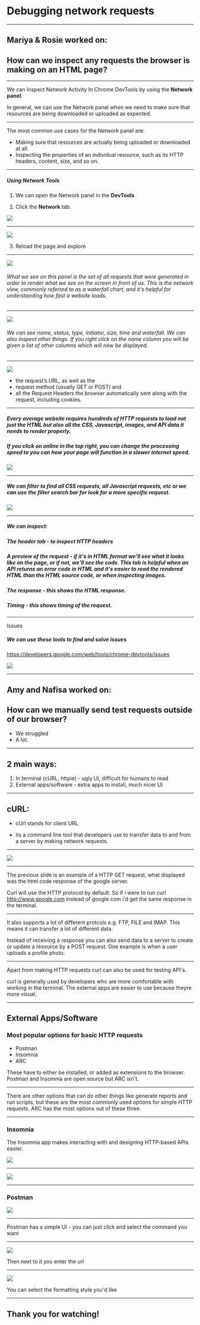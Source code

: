 # Debugging network requests 

---

## Mariya & Rosie worked on:

## How can we inspect any requests the browser is making on an HTML page?

---

We can Inspect Network Activity In Chrome DevTools by using the **Network panel**.

In general, we can use the Network panel when we need to make sure that resources are being downloaded or uploaded as expected. 

---

The most common use cases for the Network panel are:

- Making sure that resources are actually being uploaded or downloaded at all.
- Inspecting the properties of an individual resource, such as its HTTP headers, content, size, and so on.

---

##### Using Network Tools
1. We can open the Network panel in the **DevTools**

2. Click the **Network** tab.

![](https://media.giphy.com/media/f5LNjbDbSA0Q8Y28ev/giphy.gif)



---

![](https://i.imgur.com/H3rBUdm.png)

3. Reload the page and explore

---

![](https://i.imgur.com/ioFZ5CZ.jpg)
###### What we see on this panel is the set of all requests that were generated in order to render what we see on the screen in front of us. This is the network view, commonly referred to as a *waterfall chart*, and it's helpful for understanding how fast a website loads.

---

![](https://i.imgur.com/ioFZ5CZ.jpg)
###### We can see name, status, type, initiator, size, time and waterfall. We can also inspect other things. If you right click on the name column you will be given a list of other columns which will now be displayed. 


---

![](https://i.imgur.com/usuwS2M.jpg)
- the request’s URL, as well as the 
- request method (usually GET or POST) and 
- all the Request Headers the browser automatically sent along with the request, including cookies.

---

##### Every average website requires hundreds of HTTP requests to load not just the HTML but also all the CSS, Javascript, images, and API data it needs to render properly.

##### If you click on online in the top right, you can change the processing speed to you can how your page will function in a slower internet speed.

![](https://i.imgur.com/fqoc4WL.png)

---

##### We can filter to find all CSS requests, all Javascript requests, etc or we can use the filter search bar for look for a more specific request.
![](https://i.imgur.com/jwxTfW3.png)

---

##### We can inspect:
##### The header tab - to inspect HTTP headers
##### A preview of the request - if it's in HTML format we'll see what it looks like on the page, or if not, we'll see the code. *This tab is helpful when an API returns an error code in HTML and it's easier to read the rendered HTML than the HTML source code, or when inspecting images.*
##### The response - this shows the HTML response.
##### Timing - this shows timing of the request.

---
Issues

##### We can use these tools to find and solve issues

https://developers.google.com/web/tools/chrome-devtools/issues


![](https://i.imgur.com/OdQrV6L.jpg)















---

## Amy and Nafisa worked on:

## How can we manually send test requests outside of our browser?

- We struggled
- A lot.

---

## 2 main ways: 

 1) In terminal (cURL, httpie) - ugly UI, difficult for humans to read
 2) External apps/software - extra apps to install, much nicer UI

---

## cURL:

 - cUrl stands for client URL 
 
 - its a command line tool that developers use to transfer data to and from a server by making network requests.

---

![](https://i.imgur.com/9cIyTeE.png)


---

The previous slide is an example of a HTTP GET request, what displayed was the html code response of the google server.


Curl will use the HTTP protocol by default. So if i were to run curl http://www.google.com instead of google.com i'd get the same response in the terminal.

---

It also supports a lot of different protcols e.g. FTP, FILE and IMAP. This means it can transfer a lot of different data.

Instead of receiving a response you can also send data to a server to create or update a resource by a POST request. One example is when a user uploads a profile photo.

---

Apart from making HTTP requests curl can also be used for testing API's.

curl is generally used by developers who are more comfortable with working in the terminal. The external apps are easier to use because theyre more visual.

---

## External Apps/Software

### Most popular options for basic HTTP requests 

 - Postman
 - Insomnia
 - ARC

These have to either be installed, or added as extensions to the browser. Postman and Insomnia are open source but ARC isn't.

---

There are other options that can do other things like generate reports and run scripts, but these are the most commonly used options for simple HTTP requests. ARC has the most options out of these three.

---

### Insomnia

The Insomnia app makes interacting with and designing HTTP-based APIs easier.


![](https://i.imgur.com/7ZXiaAS.png)


---


![](https://i.imgur.com/CBTXzcD.png)


---

### Postman

![](https://i.imgur.com/6K8AbCR.png)

---

Postman has a simple UI - you can just click and select the command you want

---

![](https://i.imgur.com/BuuY8OQ.png)

Then next to it you enter the url

---

![](https://i.imgur.com/F2ZTVKp.png)

You can select the formatting style you'd like

---

## Thank you for watching!

